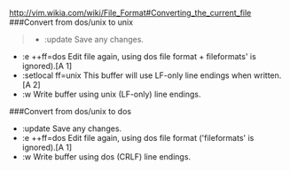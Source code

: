 <http://vim.wikia.com/wiki/File_Format#Converting_the_current_file>
###Convert from dos/unix to unix
>+ :update  Save any changes.
+ :e ++ff=dos   Edit file again, using dos file format + fileformats' is ignored).[A 1]
+ :setlocal ff=unix This buffer will use LF-only line endings when written.[A 2]
+ :w    Write buffer using unix (LF-only) line endings.

###Convert from dos/unix to dos
>
+ :update   Save any changes.
+ :e ++ff=dos   Edit file again, using dos file format ('fileformats' is ignored).[A 1]
+ :w    Write buffer using dos (CRLF) line endings.
